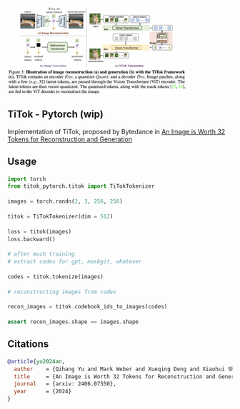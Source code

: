 <img src="./titok.png" width="400px"></img>

## TiTok - Pytorch (wip)

Implementation of TiTok, proposed by Bytedance in <a href="https://yucornetto.github.io/projects/titok.html">An Image is Worth 32 Tokens for Reconstruction and Generation</a>

## Usage

```python
import torch
from titok_pytorch.titok import TiTokTokenizer

images = torch.randn(2, 3, 256, 256)

titok = TiTokTokenizer(dim = 512)

loss = titok(images)
loss.backward()

# after much training
# extract codes for gpt, maskgit, whatever

codes = titok.tokenize(images)

# reconstructing images from codes

recon_images = titok.codebook_ids_to_images(codes)

assert recon_images.shape == images.shape
```

## Citations

```bibtex
@article{yu2024an,
  author    = {Qihang Yu and Mark Weber and Xueqing Deng and Xiaohui Shen and Daniel Cremers and Liang-Chieh Chen},
  title     = {An Image is Worth 32 Tokens for Reconstruction and Generation},
  journal   = {arxiv: 2406.07550},
  year      = {2024}
}
```
